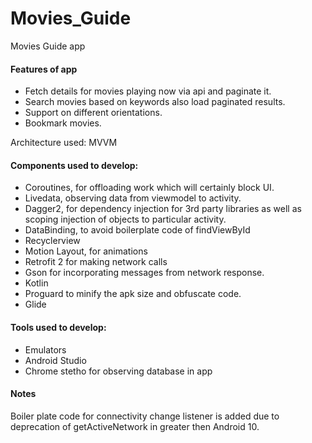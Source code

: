 # Movies_Guide
Movies Guide app

#### Features of app ####
- Fetch details for movies playing now via api and paginate it.
- Search movies based on keywords also load paginated results.
- Support on different orientations.
- Bookmark movies.

Architecture used: MVVM

#### Components used to develop: ####
-  Coroutines, for offloading work which will certainly block UI.
- Livedata, observing data from viewmodel to activity.
- Dagger2, for dependency injection for 3rd party libraries as well as scoping injection of objects to particular activity.
- DataBinding, to avoid boilerplate code of findViewById
- Recyclerview
- Motion Layout, for animations
- Retrofit 2 for making network calls
- Gson for incorporating messages from network response.
- Kotlin
- Proguard to minify the apk size and obfuscate code.
- Glide

#### Tools used to develop: ####
- Emulators
- Android Studio
- Chrome stetho for observing database in app

#### Notes ####
Boiler plate code for connectivity change listener is added due to deprecation of getActiveNetwork in greater then Android 10.
